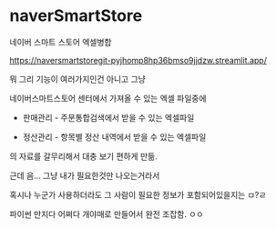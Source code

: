 # naverSmartStore


네이버 스마트 스토어 엑셀병합


https://naversmartstoregit-pyjhomp8hp36bmso9jjdzw.streamlit.app/



뭐 그리 기능이 여러가지인건 아니고 그냥


네이버스마트스토어 센터에서 가져올 수 있는 엑셀 파일중에



* 판매관리 - 주문통합검색에서 받을 수 있는 엑셀파일

  
* 정산관리 - 항목별 정산 내역에서 받을 수 있는 엑셀파일

  

의 자료를 갈무리해서 대충 보기 편하게 만듦.



근데 음... 그냥 내가 필요한것만 나오는거라서


혹시나 누군가 사용하더라도 그 사람이 필요한 정보가 포함되어있을지는 ㅁ?ㄹ



파이썬 만지다 어쩌다 개야매로 만들어서 완전 조잡함. ㅇㅇ
